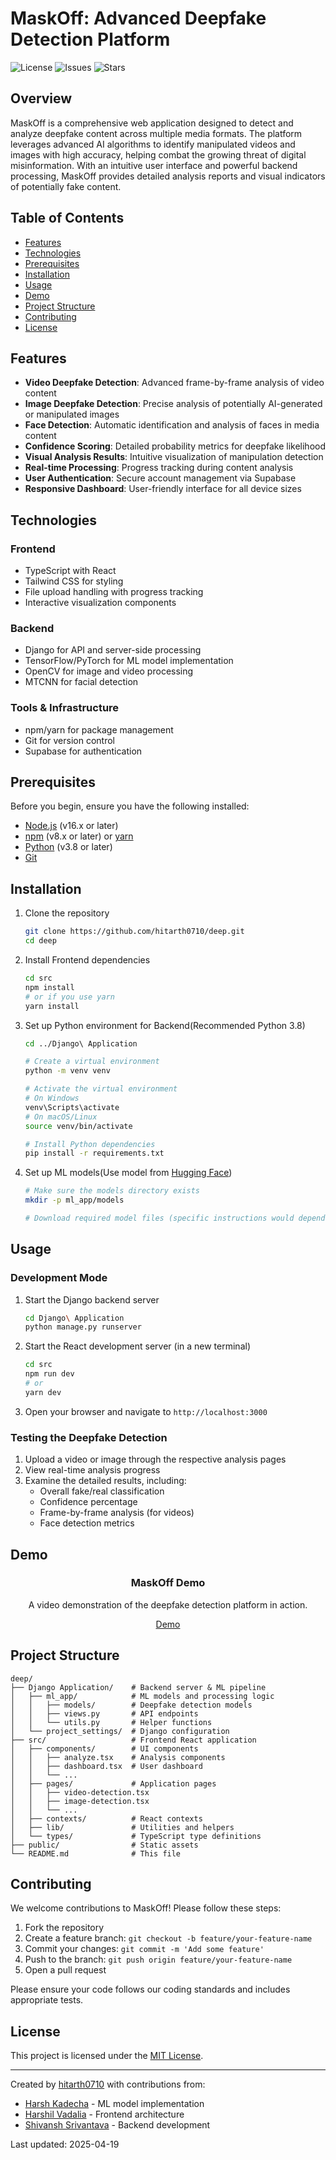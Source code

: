 # MaskOff: Advanced Deepfake Detection Platform

![License](https://img.shields.io/github/license/hitarth0710/deep)
![Issues](https://img.shields.io/github/issues/hitarth0710/deep)
![Stars](https://img.shields.io/github/stars/hitarth0710/deep)

## Overview

MaskOff is a comprehensive web application designed to detect and analyze deepfake content across multiple media formats. The platform leverages advanced AI algorithms to identify manipulated videos and images with high accuracy, helping combat the growing threat of digital misinformation. With an intuitive user interface and powerful backend processing, MaskOff provides detailed analysis reports and visual indicators of potentially fake content.

## Table of Contents

- [Features](#features)
- [Technologies](#technologies)
- [Prerequisites](#prerequisites)
- [Installation](#installation)
- [Usage](#usage)
- [Demo](#demo)
- [Project Structure](#project-structure)
- [Contributing](#contributing)
- [License](#license)

## Features

- **Video Deepfake Detection**: Advanced frame-by-frame analysis of video content
- **Image Deepfake Detection**: Precise analysis of potentially AI-generated or manipulated images
- **Face Detection**: Automatic identification and analysis of faces in media content
- **Confidence Scoring**: Detailed probability metrics for deepfake likelihood
- **Visual Analysis Results**: Intuitive visualization of manipulation detection
- **Real-time Processing**: Progress tracking during content analysis
- **User Authentication**: Secure account management via Supabase
- **Responsive Dashboard**: User-friendly interface for all device sizes

## Technologies

### Frontend
- TypeScript with React
- Tailwind CSS for styling
- File upload handling with progress tracking
- Interactive visualization components

### Backend
- Django for API and server-side processing
- TensorFlow/PyTorch for ML model implementation
- OpenCV for image and video processing
- MTCNN for facial detection

### Tools & Infrastructure
- npm/yarn for package management
- Git for version control
- Supabase for authentication

## Prerequisites

Before you begin, ensure you have the following installed:

- [Node.js](https://nodejs.org/) (v16.x or later)
- [npm](https://www.npmjs.com/) (v8.x or later) or [yarn](https://yarnpkg.com/)
- [Python](https://www.python.org/) (v3.8 or later)
- [Git](https://git-scm.com/)

## Installation

1. Clone the repository
   ```bash
   git clone https://github.com/hitarth0710/deep.git
   cd deep
   ```

2. Install Frontend dependencies
   ```bash
   cd src
   npm install
   # or if you use yarn
   yarn install
   ```

3. Set up Python environment for Backend(Recommended Python 3.8)
   ```bash
   cd ../Django\ Application
   
   # Create a virtual environment
   python -m venv venv
   
   # Activate the virtual environment
   # On Windows
   venv\Scripts\activate
   # On macOS/Linux
   source venv/bin/activate
   
   # Install Python dependencies
   pip install -r requirements.txt
   ```

4. Set up ML models(Use model from [Hugging Face](https://huggingface.co/MaanVad3r/DeepFake-Detector))
   ```bash
   # Make sure the models directory exists
   mkdir -p ml_app/models
   
   # Download required model files (specific instructions would depend on your model sources)
   ```

## Usage

### Development Mode

1. Start the Django backend server
   ```bash
   cd Django\ Application
   python manage.py runserver
   ```

2. Start the React development server (in a new terminal)
   ```bash
   cd src
   npm run dev
   # or
   yarn dev
   ```

3. Open your browser and navigate to `http://localhost:3000`

### Testing the Deepfake Detection

1. Upload a video or image through the respective analysis pages
2. View real-time analysis progress
3. Examine the detailed results, including:
   - Overall fake/real classification
   - Confidence percentage
   - Frame-by-frame analysis (for videos)
   - Face detection metrics

## Demo

<div align="center">
  <h3>MaskOff Demo</h3>
  <p>A video demonstration of the deepfake detection platform in action.</p>
  
  
[Demo](https://github.com/user-attachments/assets/e636611f-364e-420e-bfb8-85df439a0fa0)

</div>

## Project Structure

```
deep/
├── Django Application/    # Backend server & ML pipeline
│   ├── ml_app/            # ML models and processing logic
│   │   ├── models/        # Deepfake detection models
│   │   ├── views.py       # API endpoints
│   │   └── utils.py       # Helper functions
│   └── project_settings/  # Django configuration
├── src/                   # Frontend React application
│   ├── components/        # UI components
│   │   ├── analyze.tsx    # Analysis components
│   │   ├── dashboard.tsx  # User dashboard
│   │   └── ...
│   ├── pages/             # Application pages
│   │   ├── video-detection.tsx
│   │   ├── image-detection.tsx
│   │   └── ...
│   ├── contexts/          # React contexts
│   ├── lib/               # Utilities and helpers
│   └── types/             # TypeScript type definitions
├── public/                # Static assets
└── README.md              # This file
```

## Contributing

We welcome contributions to MaskOff! Please follow these steps:

1. Fork the repository
2. Create a feature branch: `git checkout -b feature/your-feature-name`
3. Commit your changes: `git commit -m 'Add some feature'`
4. Push to the branch: `git push origin feature/your-feature-name`
5. Open a pull request

Please ensure your code follows our coding standards and includes appropriate tests.

## License

This project is licensed under the [MIT License](LICENSE).

---

Created by [hitarth0710](https://github.com/hitarth0710) with contributions from:
- [Harsh Kadecha](https://github.com/HarshKadecha11) - ML model implementation
- [Harshil Vadalia](https://github.com/harshilvadalia) - Frontend architecture
- [Shivansh Srivantava](https://github.com/ShivanshSrivastava136) - Backend development

Last updated: 2025-04-19
